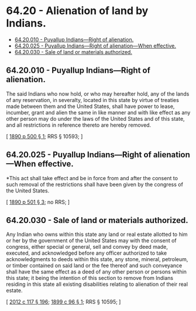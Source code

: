 # 64.20 - Alienation of land by Indians.
* [64.20.010 - Puyallup Indians—Right of alienation.](#6420010---puyallup-indiansright-of-alienation)
* [64.20.025 - Puyallup Indians—Right of alienation—When effective.](#6420025---puyallup-indiansright-of-alienationwhen-effective)
* [64.20.030 - Sale of land or materials authorized.](#6420030---sale-of-land-or-materials-authorized)
## 64.20.010 - Puyallup Indians—Right of alienation.
The said Indians who now hold, or who may hereafter hold, any of the lands of any reservation, in severalty, located in this state by virtue of treaties made between them and the United States, shall have power to lease, incumber, grant and alien the same in like manner and with like effect as any other person may do under the laws of the United States and of this state, and all restrictions in reference thereto are hereby removed.

\[ [1890 p 500 § 1](https://leg.wa.gov/CodeReviser/documents/sessionlaw/1890pam1.pdf#page=500?cite=1890%20p%20500%20§%201); RRS § 10593; \]

## 64.20.025 - Puyallup Indians—Right of alienation—When effective.
*This act shall take effect and be in force from and after the consent to such removal of the restrictions shall have been given by the congress of the United States.

\[ [1890 p 501 § 3](https://leg.wa.gov/CodeReviser/documents/sessionlaw/1890pam3.pdf#page=501?cite=1890%20p%20501%20§%203); no RRS; \]

## 64.20.030 - Sale of land or materials authorized.
Any Indian who owns within this state any land or real estate allotted to him or her by the government of the United States may with the consent of congress, either special or general, sell and convey by deed made, executed, and acknowledged before any officer authorized to take acknowledgments to deeds within this state, any stone, mineral, petroleum, or timber contained on said land or the fee thereof and such conveyance shall have the same effect as a deed of any other person or persons within this state; it being the intention of this section to remove from Indians residing in this state all existing disabilities relating to alienation of their real estate.

\[ [2012 c 117 § 196](https://lawfilesext.leg.wa.gov/biennium/2011-12/Pdf/Bills/Session%20Laws/Senate/6095.SL.pdf?cite=2012%20c%20117%20§%20196); [1899 c 96 § 1](https://leg.wa.gov/CodeReviser/documents/sessionlaw/1899c96.pdf?cite=1899%20c%2096%20§%201); RRS § 10595; \]

